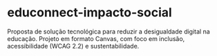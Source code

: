 # educonnect-impacto-social
Proposta de solução tecnológica para reduzir a desigualdade digital na educação. Projeto em formato Canvas, com foco em inclusão, acessibilidade (WCAG 2.2) e sustentabilidade.
